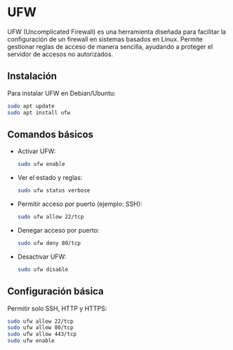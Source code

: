 # UFW

UFW (Uncomplicated Firewall) es una herramienta diseñada para facilitar la configuración de un firewall en sistemas basados en Linux. Permite gestionar reglas de acceso de manera sencilla, ayudando a proteger el servidor de accesos no autorizados.

## Instalación

Para instalar UFW en Debian/Ubuntu:

```bash
sudo apt update
sudo apt install ufw
```

## Comandos básicos

- Activar UFW:
  ```bash
  sudo ufw enable
  ```
- Ver el estado y reglas:
  ```bash
  sudo ufw status verbose
  ```
- Permitir acceso por puerto (ejemplo: SSH):
  ```bash
  sudo ufw allow 22/tcp
  ```
- Denegar acceso por puerto:
  ```bash
  sudo ufw deny 80/tcp
  ```
- Desactivar UFW:
  ```bash
  sudo ufw disable
  ```

## Configuración básica

Permitir solo SSH, HTTP y HTTPS:

```bash
sudo ufw allow 22/tcp
sudo ufw allow 80/tcp
sudo ufw allow 443/tcp
sudo ufw enable
```